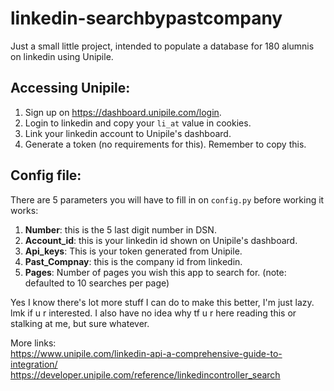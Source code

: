 # linkedin-searchbypastcompany
Just a small little project, intended to populate a database for 180 alumnis on linkedin using Unipile.

## Accessing Unipile: 
1) Sign up on https://dashboard.unipile.com/login.
2) Login to linkedin and copy your `li_at` value in cookies.
3) Link your linkedin account to Unipile's dashboard.
4) Generate a token (no requirements for this). Remember to copy this. 

## Config file: 
There are 5 parameters you will have to fill in on `config.py` before working it works: 
1) **Number**: this is the 5 last digit number in DSN.
2) **Account_id**: this is your linkedin id shown on Unipile's dashboard.
3) **Api_keys**: This is your token generated from Unipile.
4) **Past_Compnay**: this is the company id from linkedin.
5) **Pages**: Number of pages you wish this app to search for. (note: defaulted to 10 searches per page)

Yes I know there's lot more stuff I can do to make this better, I'm just lazy. lmk if u r interested. 
I also have no idea why tf u r here reading this or stalking at me, but sure whatever. 

More links: \
https://www.unipile.com/linkedin-api-a-comprehensive-guide-to-integration/ \
https://developer.unipile.com/reference/linkedincontroller_search
